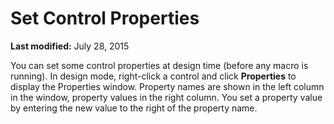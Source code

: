 
# Set Control Properties

 **Last modified:** July 28, 2015

You can set some control properties at design time (before any macro is running). In design mode, right-click a control and click  **Properties** to display the Properties window. Property names are shown in the left column in the window, property values in the right column. You set a property value by entering the new value to the right of the property name.
